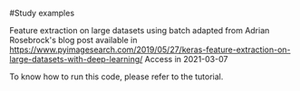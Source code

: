 #Study examples

Feature extraction on large datasets using batch adapted from Adrian Rosebrock's blog post
available in https://www.pyimagesearch.com/2019/05/27/keras-feature-extraction-on-large-datasets-with-deep-learning/
Access in 2021-03-07

To know how to run this code, please refer to the tutorial.
